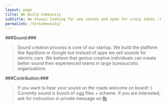 ```yaml
---
layout: page
title: We Build Community
subtitle: We always looking for new sounds and open for crazy ideas :)   
permalink: /forCommunity/
---
```


###Sound:###
> Sound creation process is core of our startup. We build the platform like AppStore or Google but instead of apps we sell sounds for electric cars. We believe that genius creative individuals can create better sound then experienced teams in large bureaucratic organizations 
 
###Contribution:###
> If you want to hear your sound on the roads welcome on board! :)
> Currently sound is bunch of ogg files + scheme. If you are interested, ask for instruction in private message on [fb](https://www.facebook.com/pg/zeBoosterLab)
